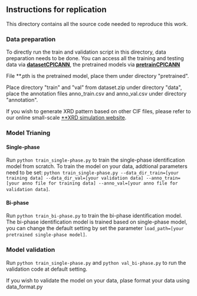 ## Instructions for replication

This directory contains all the source code needed to reproduce this work.

### Data preparation

To directly run the train and validation script in this directory, data preparation needs to be done. You can access all the training and testing data via [**datasetCPICANN**](https://huggingface.co/datasets/caobin/datasetCPICANN), the pretrained models via [**pretrainCPICANN**](https://huggingface.co/caobin/pretrainCPICANN)

File **.pth is the pretrained model, place them under directory "pretrained".

Place directory "train" and "val" from dataset.zip under directory "data", place the annotation files anno_train.csv and anno_val.csv under directory "annotation".

If you wish to generate XRD pattern based on other CIF files, please refer to our online small-scale [**XRD simulation website](http://xrd.caobin.asia/).

### Model Trianing

#### Single-phase

Run ```python train_single-phase.py``` to train the single-phase identification model from scratch. To train the model on your data, addtional parameters need to be set: ```python train_single-phase.py --data_dir_train=[your training data] --data_dir_val=[your validation data] --anno_train=[your anno file for training data] --anno_val=[your anno file for validation data]```.

#### Bi-phase

Run ```python train_bi-phase.py``` to train the bi-phase identification model. The bi-phase identification model is trained based on single-phase model, you can change the default setting by set the parameter ```load_path=[your pretrained single-phase model]```.

### Model validation

Run ```python train_single-phase.py``` and ```python val_bi-phase.py``` to run the validation code at default setting.

If you wish to validate the model on your data, plase format your data using data_format.py
